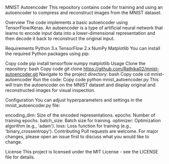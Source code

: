 MNIST Autoencoder
This repository contains code for training and using an autoencoder to compress and reconstruct images from the MNIST dataset.

Overview
The code implements a basic autoencoder using TensorFlow/Keras. An autoencoder is a type of artificial neural network that learns to encode input data into a lower-dimensional representation and then decode it back to reconstruct the original input.

Requirements
Python 3.x
TensorFlow 2.x
NumPy
Matplotlib
You can install the required Python packages using pip:

Copy code
pip install tensorflow numpy matplotlib
Usage
Clone the repository:
bash
Copy code
git clone https://github.com/Rathika02/mnist-autoencoder.git
Navigate to the project directory:
bash
Copy code
cd mnist-autoencoder
Run the code:
Copy code
python mnist_autoencoder.py
This will train the autoencoder on the MNIST dataset and display original and reconstructed images for visual inspection.

Configuration
You can adjust hyperparameters and settings in the mnist_autoencoder.py file:

encoding_dim: Size of the encoded representations.
epochs: Number of training epochs.
batch_size: Batch size for training.
optimizer: Optimization algorithm (e.g., 'adam').
loss: Loss function for training (e.g., 'binary_crossentropy').
Contributing
Pull requests are welcome. For major changes, please open an issue first to discuss what you would like to change.

License
This project is licensed under the MIT License - see the LICENSE file for details.

